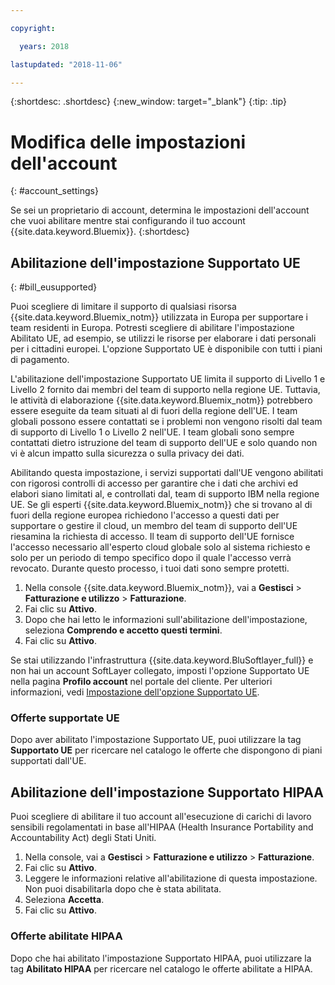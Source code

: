 ```yaml
---

copyright:

  years: 2018

lastupdated: "2018-11-06" 

---
```


{:shortdesc: .shortdesc}
{:new_window: target="_blank"}
{:tip: .tip}

# Modifica delle impostazioni dell'account
{: #account_settings}

Se sei un proprietario di account, determina le impostazioni dell'account che vuoi abilitare mentre stai configurando il tuo account {{site.data.keyword.Bluemix}}. 
{:shortdesc}

## Abilitazione dell'impostazione Supportato UE
{: #bill_eusupported}

Puoi scegliere di limitare il supporto di qualsiasi risorsa {{site.data.keyword.Bluemix_notm}} utilizzata in Europa per supportare i team residenti in Europa. Potresti scegliere di abilitare l'impostazione Abilitato UE, ad esempio, se utilizzi le risorse per elaborare i dati personali per i cittadini europei. L'opzione Supportato UE è disponibile con tutti i piani di pagamento.

L'abilitazione dell'impostazione Supportato UE limita il supporto di Livello 1 e Livello 2 fornito dai membri del team di supporto nella regione UE. Tuttavia, le attività di elaborazione {{site.data.keyword.Bluemix_notm}} potrebbero essere eseguite da team situati al di fuori della regione dell'UE. I team globali possono essere contattati se i problemi non vengono risolti dal team di supporto di Livello 1 o Livello 2 nell'UE. I team globali sono sempre contattati dietro istruzione del team di supporto dell'UE e solo quando non vi è alcun impatto sulla sicurezza o sulla privacy dei dati.

Abilitando questa impostazione, i servizi supportati dall'UE vengono abilitati con rigorosi controlli di accesso per garantire che i dati che archivi ed elabori siano limitati al, e controllati dal, team di supporto IBM nella regione UE. Se gli esperti {{site.data.keyword.Bluemix_notm}} che si trovano al di fuori della regione europea richiedono l'accesso a questi dati per supportare o gestire il cloud, un membro del team di supporto dell'UE riesamina la richiesta di accesso. Il team di supporto dell'UE fornisce l'accesso necessario all'esperto cloud globale solo al sistema richiesto e solo per un periodo di tempo specifico dopo il quale l'accesso verrà revocato. Durante questo processo, i tuoi dati sono sempre protetti.

  1. Nella console {{site.data.keyword.Bluemix_notm}}, vai a **Gestisci** > **Fatturazione e utilizzo** > **Fatturazione**.  
  2. Fai clic su **Attivo**.
  3. Dopo che hai letto le informazioni sull'abilitazione dell'impostazione, seleziona **Comprendo e accetto questi termini**.
  4. Fai clic su **Attivo**.

Se stai utilizzando l'infrastruttura {{site.data.keyword.BluSoftlayer_full}} e non hai un account SoftLayer collegato, imposti l'opzione Supportato UE nella pagina **Profilo account** nel portale del cliente. Per ulteriori informazioni, vedi [Impostazione dell'opzione Supportato UE](/docs/customer-portal/cpmanuserprof.html#cp_seteusupported).

### Offerte supportate UE

Dopo aver abilitato l'impostazione Supportato UE, puoi utilizzare la tag **Supportato UE** per ricercare nel catalogo le offerte che dispongono di piani supportati dall'UE.  

## Abilitazione dell'impostazione Supportato HIPAA

Puoi scegliere di abilitare il tuo account all'esecuzione di carichi di lavoro sensibili regolamentati in base all'HIPAA (Health Insurance Portability and Accountability Act) degli Stati Uniti. 

1. Nella console, vai a **Gestisci** > **Fatturazione e utilizzo** > **Fatturazione**.
2. Fai clic su **Attivo**. 
3. Leggere le informazioni relative all'abilitazione di questa impostazione. Non puoi disabilitarla dopo che è stata abilitata. 
4. Seleziona **Accetta**. 
5. Fai clic su **Attivo**.

### Offerte abilitate HIPAA

Dopo che hai abilitato l'impostazione Supportato HIPAA, puoi utilizzare la tag **Abilitato HIPAA** per ricercare nel catalogo le offerte abilitate a HIPAA. 
